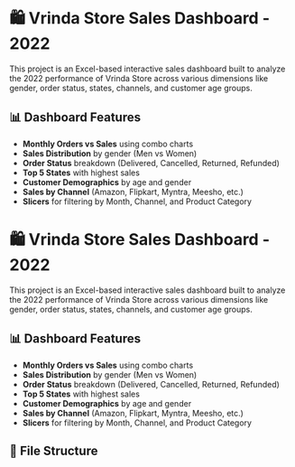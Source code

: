 # 🛍️ Vrinda Store Sales Dashboard - 2022

This project is an Excel-based interactive sales dashboard built to analyze the 2022 performance of Vrinda Store across various dimensions like gender, order status, states, channels, and customer age groups.

## 📊 Dashboard Features

- **Monthly Orders vs Sales** using combo charts
- **Sales Distribution** by gender (Men vs Women)
- **Order Status** breakdown (Delivered, Cancelled, Returned, Refunded)
- **Top 5 States** with highest sales
- **Customer Demographics** by age and gender
- **Sales by Channel** (Amazon, Flipkart, Myntra, Meesho, etc.)
- **Slicers** for filtering by Month, Channel, and Product Category
# 🛍️ Vrinda Store Sales Dashboard - 2022

This project is an Excel-based interactive sales dashboard built to analyze the 2022 performance of Vrinda Store across various dimensions like gender, order status, states, channels, and customer age groups.

## 📊 Dashboard Features

- **Monthly Orders vs Sales** using combo charts
- **Sales Distribution** by gender (Men vs Women)
- **Order Status** breakdown (Delivered, Cancelled, Returned, Refunded)
- **Top 5 States** with highest sales
- **Customer Demographics** by age and gender
- **Sales by Channel** (Amazon, Flipkart, Myntra, Meesho, etc.)
- **Slicers** for filtering by Month, Channel, and Product Category

## 📁 File Structure


